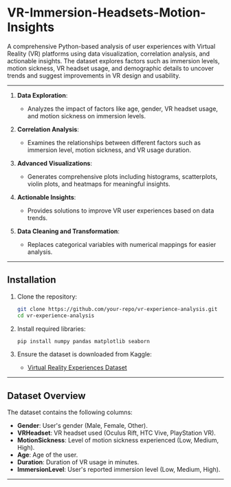 # VR-Immersion-Headsets-Motion-Insights

A comprehensive Python-based analysis of user experiences with Virtual Reality (VR) platforms using data visualization, correlation analysis, and actionable insights. The dataset explores factors such as immersion levels, motion sickness, VR headset usage, and demographic details to uncover trends and suggest improvements in VR design and usability.

---

1. **Data Exploration**:
   - Analyzes the impact of factors like age, gender, VR headset usage, and motion sickness on immersion levels.

2. **Correlation Analysis**:
   - Examines the relationships between different factors such as immersion level, motion sickness, and VR usage duration.

3. **Advanced Visualizations**:
   - Generates comprehensive plots including histograms, scatterplots, violin plots, and heatmaps for meaningful insights.

4. **Actionable Insights**:
   - Provides solutions to improve VR user experiences based on data trends.

5. **Data Cleaning and Transformation**:
   - Replaces categorical variables with numerical mappings for easier analysis.

---

## Installation

1. Clone the repository:
   ```bash
   git clone https://github.com/your-repo/vr-experience-analysis.git
   cd vr-experience-analysis
   ```
   
2. Install required libraries:
   ```bash
   pip install numpy pandas matplotlib seaborn
   ```
   
3. Ensure the dataset is downloaded from Kaggle:
   - [Virtual Reality Experiences Dataset](https://www.kaggle.com/datasets/aakashjoshi123/virtual-reality-experiences)

---

## Dataset Overview

The dataset contains the following columns:
- **Gender**: User's gender (Male, Female, Other).
- **VRHeadset**: VR headset used (Oculus Rift, HTC Vive, PlayStation VR).
- **MotionSickness**: Level of motion sickness experienced (Low, Medium, High).
- **Age**: Age of the user.
- **Duration**: Duration of VR usage in minutes.
- **ImmersionLevel**: User's reported immersion level (Low, Medium, High).

---
